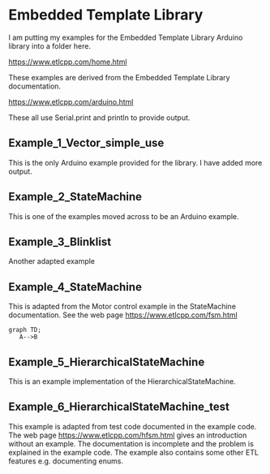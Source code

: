 # Embedded Template Library

I am putting my examples for the Embedded Template Library Arduino library into a folder here.

https://www.etlcpp.com/home.html

These examples are derived from the Embedded Template Library documentation.

https://www.etlcpp.com/arduino.html

These all use Serial.print and println to provide output.

## Example_1_Vector_simple_use

This is the only Arduino example provided for the library. I have added more output.

## Example_2_StateMachine

This is one of the examples moved across to be an Arduino example.

## Example_3_Blinklist

Another adapted example

## Example_4_StateMachine

This is adapted from the Motor control example in the StateMachine documentation.
See the web page https://www.etlcpp.com/fsm.html

```mermaid
graph TD;
   A-->B
```

## Example_5_HierarchicalStateMachine

This is an example implementation of the HierarchicalStateMachine.

## Example_6_HierarchicalStateMachine_test

This example is adapted from test code documented in the example code.
The web page https://www.etlcpp.com/hfsm.html gives an introduction without an example.
The documentation is incomplete and the problem is explained in the example code.
The example also contains some other ETL features e.g. documenting enums.
